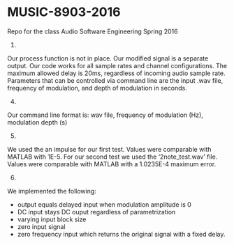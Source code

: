 # MUSIC-8903-2016
Repo for the class Audio Software Engineering Spring 2016

1.
Our process function is not in place. Our modified signal is a separate output. 
Our code works for all sample rates and channel configurations.
The maximum allowed delay is 20ms, regardless of incoming audio sample rate.
Parameters that can be controlled via command line are the input .wav file, frequency of modulation, 
and depth of modulation in seconds.

4.
Our command line format is: wav file, frequency of modulation (Hz), modulation depth (s)

5.
We used the an impulse for our first test. Values were comparable with MATLAB with 1E-5.
For our second test we used the ‘2note_test.wav’ file. Values were comparable with MATLAB with a 1.0235E-4 maximum error.

6.
We implemented the following:
  - output equals delayed input when modulation amplitude is 0
  - DC input stays DC ouput regardless of parametrization
  - varying input block size
  - zero input signal
  - zero frequency input which returns the original signal with a fixed delay.
